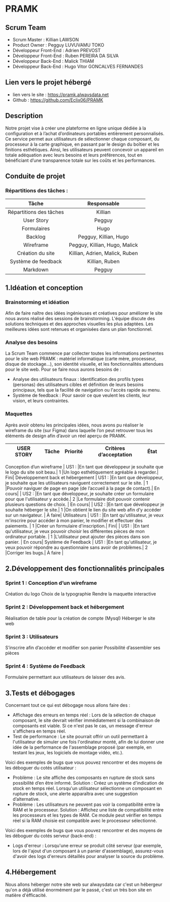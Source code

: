 # PRAMK
## Scrum Team

- Scrum Master : Killian LAWSON 
- Product Owner : Pegguy LUVUVAMU TOKO
- Développeur Front-End : Adrien PREVOST
- Développeur Front-End : Ruben PEREIRA DA SILVA
- Développeur Back-End : Malick THIAM 
- Développeur Back-End : Hugo Vitor GONCALVES FERNANDES

## Lien vers le projet hébergé
- lien vers le site : https://pramk.alwaysdata.net
- Github : https://github.com/Eclix06/PRAMK

## Description
Notre projet vise à créer une plateforme en ligne unique dédiée à la configuration et à l’achat d’ordinateurs portables entièrement personnalisés. Ce service permet aux utilisateurs de sélectionner chaque composant, du processeur à la carte graphique, en passant par le design du boîtier et les finitions esthétiques. Ainsi, les utilisateurs peuvent concevoir un appareil en totale adéquation avec leurs besoins et leurs préférences, tout en bénéficiant d’une transparence totale sur les coûts et les performances.

## Conduite de projet
  ### Répartitions des tâches : 
|  Tâche         | Responsable |  |
| :-----------------: |:---------------:| :-----:|
| Répartitions des tâches |Killian| 
| User Story | Pegguy | 
| Formulaires |Hugo| 
| Backlog |Pegguy, Killian, Hugo| 
| Wireframe |Pegguy, Killian, Hugo, Malick| 
| Création du site | Killian, Adrien, Malick, Ruben| 
| Système de feedback | Killian, Ruben| 
| Markdown | Pegguy | 


## 1.Idéation et conception 
### Brainstorming et idéation 
Afin de faire naître des idées ingénieuses et créatives pour améliorer le site nous avons réalisé des sessions de brainstorming. L'équipe discute des solutions techniques et des approches visuelles les plus adaptées. Les meilleures idées sont retenues et organisées dans un plan fonctionnel. 

### Analyse des besoins
La Scrum Team commence par collecter toutes les informations pertinentes pour le site web PRAMK : matériel informatique (carte mère, processeur, disque de stockage…), son identité visuelle, et les fonctionnalités attendues pour le site web. 
Pour se faire nous aurons besoins de : 
- Analyse des utilisateurs finaux : Identification des profils types (personas) des utilisateurs cibles et définition de leurs besoins principaux, tels que la facilité de navigation ou l'accès rapide au menu. 
- Système de feedback : Pour savoir ce que veulent les clients, leur vision, et leurs contraintes. 


### Maquettes
Après avoir obtenu les principales idées, nous avons pu réaliser le wireframe du site (sur Figma) dans laquelle l’on peut retrouver tous les éléments de design afin d’avoir un réel aperçu de PRAMK.

| USER STORY  | Tâche         | Priorité | Critères d’acceptation| État |  |
| :---------------: |:---------------:| :-----:|:-----:|:-----------------------------:|:-----:|
Conception d’un wireframe
| US1 :  |En tant que développeur je souhaite que le logo du site soit beau.|  1 |Un logo esthétiquement agréable à regarder.| Fini|
Développement back et hébergement
| US1 :  |En tant que développeur, je souhaite que les utilisateurs naviguent correctement sur le site. |  1 |Pouvoir naviguer de page en page (de l’accueil à la page de contact).| En cours|
| US2 :  |En tant que développeur, je souhaite créer un formulaire pour que l'utilisateur y accède.|  2 |Le formulaire doit pouvoir contenir plusieurs questions de choix. | En cours|
| US2 :  |En tant que développeur je souhaite héberger le site.|  1 |On obtient le lien du site web afin d’y accéder sur un navigateur. | À faire|
Utilisateurs
| US1 :  |En tant qu'utilisateur, je veux m'inscrire pour accéder à mon panier, le modifier et effectuer des paiements. |  1 |Créer un formulaire d'inscription.| Fini|
| US1 :  |En tant qu'utilisateur, je veux pouvoir choisir les différentes pièces de mon ordinateur portable. |  1 |L’utilisateur peut ajouter des pièces dans son panier. | En cours|
Système de Feedback
| US1 :  |En tant qu'utilisateur, je veux pouvoir répondre au questionnaire sans avoir de problèmes.|  2 |Corriger les bugs.| À faire |



## 2.Développement des fonctionnalités principales 

### Sprint 1 : Conception d’un wireframe 
Création du logo
Choix de la typographie
Rendre la maquette interactive

### Sprint 2 : Développement back et hébergement 
Réalisation de table pour la création de compte (Mysql)
Héberger le site web

### Sprint 3 : Utilisateurs
S’inscrire afin d’accéder et modifier son panier
Possibilité d’assembler ses pièces

### Sprint 4 : Système de Feedback 
Formulaire permettant aux utilisateurs de laisser des avis. 



## 3.Tests et débogages 
Concernant tout ce qui est débogage nous allons faire des :
- Affichage des erreurs en temps réel :
Lors de la sélection de chaque composant, le site devrait vérifier immédiatement si la combinaison de composants est viable. Si ce n'est pas le cas, un message d'erreur s'affichera en temps réel.
- Test de performance : Le site pourrait offrir un outil permettant à l'utilisateur de simuler une fois l'ordinateur monté, afin de lui donner une idée de la performance de l'assemblage proposé (par exemple, en testant les jeux, les logiciels de montage vidéo, etc.).

Voici des exemples de bugs que vous pouvez rencontrer et des moyens de les déboguer du cotés utilisateur :
- Problème : Le site affiche des composants en rupture de stock sans possibilité d’en être informé.
Solution : Créez un système d'indication de stock en temps réel. Lorsqu'un utilisateur sélectionne un composant en rupture de stock, une alerte apparaîtra avec une suggestion d’alternative.
- Problème : Les utilisateurs ne peuvent pas voir la compatibilité entre la RAM et le processeur.
Solution : Affichez une liste de compatibilité entre les processeurs et les types de RAM. Ce module peut vérifier en temps réel si la RAM choisie est compatible avec le processeur sélectionné.

Voici des exemples de bugs que vous pouvez rencontrer et des moyens de les déboguer du cotés serveur (back-end) :
- Logs d'erreur : Lorsqu'une erreur se produit côté serveur (par exemple, lors de l'ajout d'un composant à un panier d'assemblage), assurez-vous d'avoir des logs d'erreurs détaillés pour analyser la source du problème.

## 4.Hébergement
Nous allons héberger notre site web sur alwaysdata car c'est un hébergeur qu'on a déjà utilisé énormément par le passé, c'est un très bon site en matière d'éfficacité.